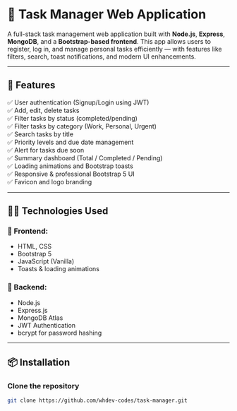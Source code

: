 # 📝 Task Manager Web Application

A full-stack task management web application built with **Node.js**, **Express**, **MongoDB**, and a **Bootstrap-based frontend**. This app allows users to register, log in, and manage personal tasks efficiently — with features like filters, search, toast notifications, and modern UI enhancements.

---

## 🚀 Features

✅ User authentication (Signup/Login using JWT)  
✅ Add, edit, delete tasks  
✅ Filter tasks by status (completed/pending)  
✅ Filter tasks by category (Work, Personal, Urgent)  
✅ Search tasks by title  
✅ Priority levels and due date management  
✅ Alert for tasks due soon  
✅ Summary dashboard (Total / Completed / Pending)  
✅ Loading animations and Bootstrap toasts  
✅ Responsive & professional Bootstrap 5 UI  
✅ Favicon and logo branding

---

## 🧑‍💻 Technologies Used

### 🔹 Frontend:
- HTML, CSS
- Bootstrap 5
- JavaScript (Vanilla)
- Toasts & loading animations

### 🔹 Backend:
- Node.js
- Express.js
- MongoDB Atlas
- JWT Authentication
- bcrypt for password hashing

---

## 📦 Installation

### Clone the repository

```bash
git clone https://github.com/whdev-codes/task-manager.git